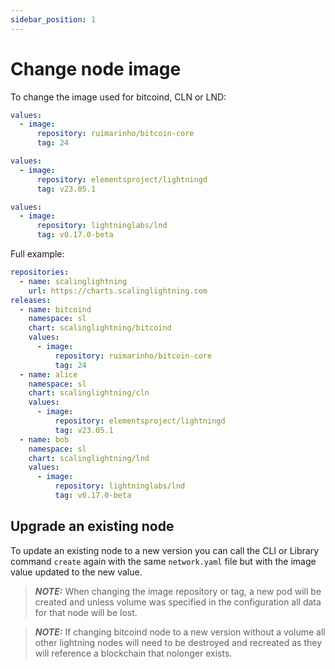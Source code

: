 ```yaml
---
sidebar_position: 1
---
```


# Change node image

To change the image used for bitcoind, CLN or LND:

```yaml title="bitcoind"
values:
  - image:
      repository: ruimarinho/bitcoin-core
      tag: 24
```

```yaml title="cln"
values:
  - image:
      repository: elementsproject/lightningd
      tag: v23.05.1
```

```yaml title="lnd"
values:
  - image:
      repository: lightninglabs/lnd
      tag: v0.17.0-beta
```

Full example:

```yaml title="network.yaml"
repositories:
  - name: scalinglightning
    url: https://charts.scalinglightning.com
releases:
  - name: bitcoind
    namespace: sl
    chart: scalinglightning/bitcoind
    values:
      - image:
          repository: ruimarinho/bitcoin-core
          tag: 24
  - name: alice
    namespace: sl
    chart: scalinglightning/cln
    values:
      - image:
          repository: elementsproject/lightningd
          tag: v23.05.1
  - name: bob
    namespace: sl
    chart: scalinglightning/lnd
    values:
      - image:
          repository: lightninglabs/lnd
          tag: v0.17.0-beta
```

## Upgrade an existing node

To update an existing node to a new version you can call the CLI or Library command `create` again with the same `network.yaml` file but with the image value updated to the new value.

> **_NOTE:_** When changing the image repository or tag, a new pod will be created and unless volume was specified in the configuration all data for that node will be lost.

> **_NOTE:_** If changing bitcoind node to a new version without a volume all other lightning nodes will need to be destroyed and recreated as they will reference a blockchain that nolonger exists.
